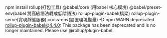 npm install 
rollup(打包工具)  @babel/core (用babel 核心模塊) 
@babel/preset-env(babel 將高級語法轉成低階語法) 
rollup-plugin-babel(橋梁)
rollup-plugin-serve(實現靜態服務) cross-env(設置環境變量) -D
npm WARN deprecated rollup-plugin-babel@4.4.0: This package has been deprecated and is no longer maintained. Please use @rollup/plugin-babel.